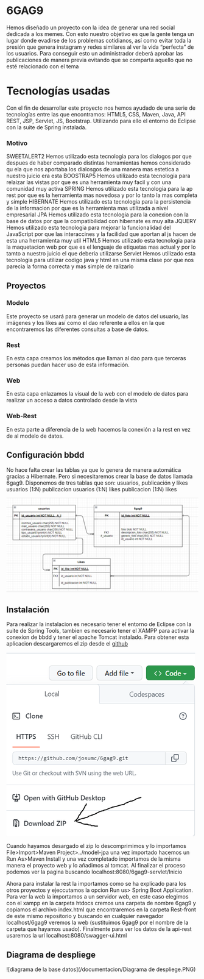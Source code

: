 # 6GAG9

Hemos diseñado un proyecto con la idea de generar una red social dedicada a los memes. Con esto nuestro objetivo es que la gente tenga un lugar donde evadirse de los problemas cotidianos, así como evitar toda la presión que genera instagram y redes similares al ver la vida “perfecta” de los usuarios. Para conseguir esto un administrador deberá aprobar las publicaciones de manera previa evitando que se comparta aquello que no esté relacionado con el tema

# Tecnologías usadas

Con el fin de desarrollar este proyecto nos hemos ayudado de una serie de tecnologías entre las que encontramos: HTML5, CSS, Maven, Java, API REST, JSP, Servlet, JS, Bootstrap. Utilizando para ello el entorno de Eclipse con la suite de Spring instalada.

### Motivo
SWEETALERT2
  Hemos utilizado esta tecnologia para los dialogos por que despues de haber comparado distintas herramientas hemos considerado qu ela que nos aportaba los dialosgos de una manera mas estetica a nuestro juicio era esta
BOOSTRAP5
  Hemos utilizado esta tecnologia para relaizar las vistas por que es una herramienta muy facil y con una comunidad muy activa
SPRING
  Hemos utilizado esta tecnologia para la ap rest por que es la herramienta mas novedosa y por lo tanto la mas completa y simple
HIBERNATE
  Hemos utilizado esta tecnologia para la persistencia de la informacion por que es la herramienta mas utilizada a nivel empresarial
JPA
  Hemos utilizado esta tecnologia para la conexion con la base de datos por que la compatibilidad con hibernate es muy alta
JQUERY
  Hemos utilizado esta tecnologia para mejorar la funcionalidad del JavaScript por que las interaccines y la facilidad que aportan al js hacen de esta una herramienta muy util
HTML5
  Hemos utilizado esta tecnologia para la maquetacion web por que es el lenguaje de etiquetas mas actual y por lo tamto a nuestro juicio el que deberia utilizarse
Servlet
  Hemos utilizado esta tecnologia para utilizar codigo java y html en una misma clase por que nos parecia la forma correcta y mas simple de ralizarlo

## Proyectos

### Modelo

Este proyecto se usará para generar un modelo de datos del usuario, las imágenes y los likes así como el dao referente a ellos en la que encontraremos las diferentes consultas a base de datos.

### Rest

En esta capa creamos los métodos que llaman al dao para que terceras personas puedan hacer uso de esta información.

### Web

En esta capa enlazamos la visual de la web con el modelo de datos para realizar un acceso a datos controlado desde la vista

### Web-Rest

En esta parte a diferencia de la web hacemos la conexión a la rest en vez de al modelo de datos.

## Configuración bbdd

No hace falta crear las tablas ya que lo genera de manera automática gracias a Hibernate. Pero si necesitaremos crear la base de datos llamada 6gag9.
Disponemos de tres tablas que son: usuarios, publicación y likes
usuarios (1:N) publicacion
usuarios (1:N) likes
publicacion (1:N) likes

![diagrama de la base datos](/documentacion/bbdd.PNG)

## Instalación

Para realizar la instalacion es necesario tener el entorno de Eclipse con la suite de Spring Tools, tambien es necesario tener el XAMPP para activar la conexion de bbdd y tener el apache Tomcat instalado. Para obtener esta aplicacion descargaremos el zip desde el [github](https://github.com/josumc/6gag9/)

![Descarga del zip](/documentacion/zip.PNG)

Cuando hayamos desargado el zip lo descomprimimos y lo importamos File>Import>Maven Project>../model-jpa una vez importado hacemos un Run As>Maven Install y una vez completado importamos de la misma manera el proyecto web y lo añadimos al tomcat. Al finalizar el proceso podemos ver la pagina buscando localhost:8080/6gag9-servlet/Inicio 

Ahora para instalar la rest la importamos como se ha explicado para los otros proyectos y ejeccutamos la opcion Run us> Spring Boot Application. Para ver la web la importamos a un servidor web, en este caso elegimos con el xampp en la carpeta htdocs cremos una carpeta de nombre 6gag9 y copiamos el archivo index.html que encontraremos en la carpeta Rest-front de este mismo repositorio y buscando en cualquier navegador localhost/6gag9 veremos la web (sustituimos 6gag9 por el nombre de la carpeta que hayamos usado). Finalmente para ver los datos de la api-rest usaremos la url localhost:8080/swagger-ui.html

## Diagrama de despliege
![diagrama de la base datos](/documentacion/Diagrama de despliege.PNG)
